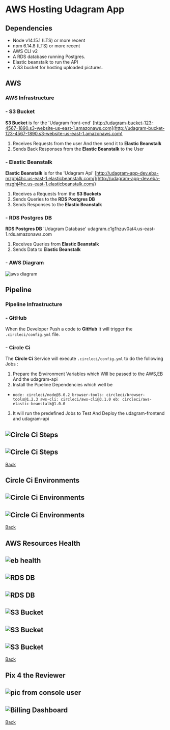 # AWS Hosting Udagram App

## Dependencies 

- Node v14.15.1 (LTS) or more recent
- npm 6.14.8 (LTS) or more recent
- AWS CLI v2
- A RDS database running Postgres.
- Elastic beanstalk  to run the API
- A S3 bucket for hosting uploaded pictures.


## AWS 
### AWS Infrastructure
### - S3 Bucket 
 **S3 Bucket** is for the  'Udagram front-end' [http://udagram-bucket-123-4567-1890.s3-website-us-east-1.amazonaws.com](http://udagram-bucket-123-4567-1890.s3-website-us-east-1.amazonaws.com)

1. Receives Requests from the user And then send it to **Elastic Beanstalk**
2. Sends Back Responses from the **Elastic Beanstalk** to the User
### - Elastic Beanstalk
**Elastic Beanstalk** is for the  'Udagram Api' [http://udagram-app-dev.eba-mzghj4hc.us-east-1.elasticbeanstalk.com/](http://udagram-app-dev.eba-mzghj4hc.us-east-1.elasticbeanstalk.com/) 
1. Receives a Requests  from the **S3 Buckets**
2. Sends Queries to the **RDS Postgres DB**
3. Sends Responses to the **Elastic Beanstalk**
### - RDS Postgres DB
**RDS Postgres DB** 'Udagram Database' udagram.c1g1hzuv0at4.us-east-1.rds.amazonaws.com
1. Receives Queries from **Elastic Beanstalk**
2. Sends Data to **Elastic Beanstalk**
### - AWS Diagram
![aws diagram](https://raw.githubusercontent.com/naderkamelaponar/hosting-fullstack-app/main/documents/images/aws-diagram.png)

  
## Pipeline
### Pipeline Infrastructure 
### - GitHub 
When the Developer Push a code to **GitHub** 
It will trigger the `.circleci/config.yml` file.
### - Circle Ci 
The **Circle Ci** Service will execute `.circleci/config.yml` to do the following Jobs :

1. Prepare the Environment Variables which Will be passed to the AWS,EB And the udagram-api
2. Install the Pipeline Dependencies 
which well be 

- `node: circleci/node@5.0.2
    browser-tools: circleci/browser-tools@1.2.3
    aws-cli: circleci/aws-cli@3.1.0
    eb: circleci/aws-elastic-beanstalk@1.0.0`

3. It will run the predefined Jobs to Test And Deploy the udagram-frontend and udagram-api

![Circle Ci Steps](https://raw.githubusercontent.com/naderkamelaponar/hosting-fullstack-app/main/documents/images/circleCi-steps-1.jpg)
--
![Circle Ci Steps](https://raw.githubusercontent.com/naderkamelaponar/hosting-fullstack-app/main/documents/images/circleCi-steps-2.jpg)
--
[Back](https://github.com/naderkamelaponar/hosting-fullstack-app)
## Circle Ci  Environments
![Circle Ci  Environments](https://raw.githubusercontent.com/naderkamelaponar/hosting-fullstack-app/main/documents/images/circleCi-Env-Vars.jpg)
--
![Circle Ci  Environments](https://raw.githubusercontent.com/naderkamelaponar/hosting-fullstack-app/main/documents/images/circleCi-Env-Vars-1.jpg)
--
[Back](https://github.com/naderkamelaponar/hosting-fullstack-app)
## AWS Resources Health
![eb health](https://raw.githubusercontent.com/naderkamelaponar/hosting-fullstack-app/main/documents/images/eb-health.jpg)
--
![RDS DB](https://raw.githubusercontent.com/naderkamelaponar/hosting-fullstack-app/main/documents/images/rds-db.jpg)
--
![RDS DB](https://raw.githubusercontent.com/naderkamelaponar/hosting-fullstack-app/main/documents/images/rds-db-1.jpg)
--
![S3 Bucket](https://raw.githubusercontent.com/naderkamelaponar/hosting-fullstack-app/main/documents/images/s3-bucket.jpg)
--
![S3 Bucket](https://raw.githubusercontent.com/naderkamelaponar/hosting-fullstack-app/main/documents/images/s3-bucket-1.jpg)
--
![S3 Bucket](https://raw.githubusercontent.com/naderkamelaponar/hosting-fullstack-app/main/documents/images/s3-bucket-2.jpg)
--
[Back](https://github.com/naderkamelaponar/hosting-fullstack-app)
## Pix 4 the Reviewer
![pic from console user](https://raw.githubusercontent.com/naderkamelaponar/hosting-fullstack-app/main/documents/images/pic-from-console-user.jpg)
--
![Billing Dashboard](https://raw.githubusercontent.com/naderkamelaponar/hosting-fullstack-app/main/documents/images/billing-dashboard.jpg)
--
[Back](https://github.com/naderkamelaponar/hosting-fullstack-app)   